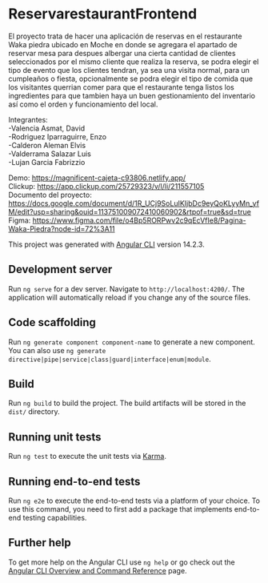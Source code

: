 # ReservarestaurantFrontend

El proyecto trata de hacer una aplicación de reservas en el restaurante Waka piedra ubicado en Moche en donde se agregara el apartado de reservar mesa para despues albergar una cierta cantidad de clientes seleccionados por el mismo cliente que realiza la reserva, se podra elegir el tipo de evento que los clientes tendran, ya sea una visita normal, para un cumpleaños o fiesta, opcionalmente se podra elegir el tipo de comida que los visitantes querrian comer para que el restaurante tenga listos los ingredientes para que tambien haya un buen gestionamiento del inventario así como el orden y funcionamiento del local.

Integrantes:  
  -Valencia Asmat, David  
  -Rodriguez Iparraguirre, Enzo  
  -Calderon Aleman Elvis  
  -Valderrama Salazar Luis  
  -Lujan Garcia Fabrizzio  

Demo: https://magnificent-cajeta-c93806.netlify.app/  
Clickup: https://app.clickup.com/25729323/v/l/li/211557105  
Documento del proyecto: https://docs.google.com/document/d/1R_UCj9SoLuIKIjbDc9eyQoKLyyMn_yfM/edit?usp=sharing&ouid=113751009072410060902&rtpof=true&sd=true  
Figma: https://www.figma.com/file/o4Bp5RORPwv2c9qEcVfIe8/Pagina-Waka-Piedra?node-id=72%3A11  

This project was generated with [Angular CLI](https://github.com/angular/angular-cli) version 14.2.3.

## Development server

Run `ng serve` for a dev server. Navigate to `http://localhost:4200/`. The application will automatically reload if you change any of the source files.

## Code scaffolding

Run `ng generate component component-name` to generate a new component. You can also use `ng generate directive|pipe|service|class|guard|interface|enum|module`.

## Build

Run `ng build` to build the project. The build artifacts will be stored in the `dist/` directory.

## Running unit tests

Run `ng test` to execute the unit tests via [Karma](https://karma-runner.github.io).

## Running end-to-end tests

Run `ng e2e` to execute the end-to-end tests via a platform of your choice. To use this command, you need to first add a package that implements end-to-end testing capabilities.

## Further help

To get more help on the Angular CLI use `ng help` or go check out the [Angular CLI Overview and Command Reference](https://angular.io/cli) page.
